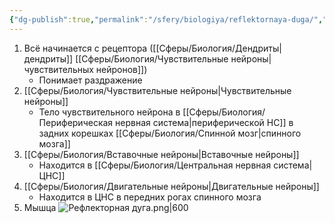 ```yaml
---
{"dg-publish":true,"permalink":"/sfery/biologiya/reflektornaya-duga/","tags":["Анатомия"]}
---
```


1. Всё начинается с рецептора ([[Сферы/Биология/Дендриты\|дендриты]] [[Сферы/Биология/Чувствительные нейроны\|чувствительных нейронов]])
	- Понимает раздражение
2. [[Сферы/Биология/Чувствительные нейроны\|Чувствительные нейроны]]
	- Тело чувствительного нейрона в [[Сферы/Биология/Периферическая нервная система\|периферической НС]] в задних корешках [[Сферы/Биология/Спинной мозг\|спинного мозга]]
3. [[Сферы/Биология/Вставочные нейроны\|Вставочные нейроны]]
	- Находится в [[Сферы/Биология/Центральная нервная система\|ЦНС]]
4. [[Сферы/Биология/Двигательные нейроны\|Двигательные нейроны]]
	 - Находится в ЦНС в передних рогах спинного мозга 
5. Мышца
![Рефлекторная дуга.png|600](/img/user/%D0%90%D1%80%D1%85%D0%B8%D0%B2/%D0%9A%D1%8D%D1%88/%D0%A0%D0%B5%D1%84%D0%BB%D0%B5%D0%BA%D1%82%D0%BE%D1%80%D0%BD%D0%B0%D1%8F%20%D0%B4%D1%83%D0%B3%D0%B0.png)